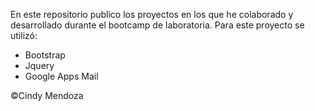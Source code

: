 En este repositorio publico los proyectos en los que he colaborado y desarrollado durante el bootcamp de laboratoria.
Para este proyecto se utilizó:

  * Bootstrap
  * Jquery
  * Google Apps Mail

&copy;Cindy Mendoza
